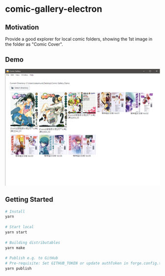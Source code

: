 # comic-gallery-electron

## Motivation

Provide a good explorer for local comic folders, showing the 1st image in the folder as "Comic Cover".

## Demo

![Demo](https://github.com/carsonwah/comic-gallery-electron/blob/main/doc/demo.png?raw=true)

## Getting Started

```bash
# Install
yarn

# Start local
yarn start

# Building distributables
yarn make

# Publish e.g. to GitHub
# Pre-requisite: Set GITHUB_TOKEN or update authToken in forge.config.ts
yarn publish
```
